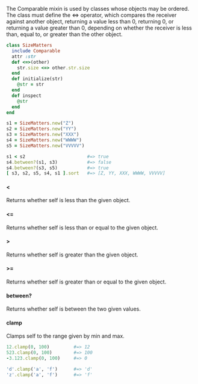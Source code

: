 The Comparable mixin is used by classes whose objects may be ordered. The class must define the <=> operator, which compares the receiver against another object, returning a value less than 0, returning 0, or returning a value greater than 0, depending on whether the receiver is less than, equal to, or greater than the other object.

```ruby
class SizeMatters
  include Comparable
  attr :str
  def <=>(other)
    str.size <=> other.str.size
  end
  def initialize(str)
    @str = str
  end
  def inspect
    @str
  end
end

s1 = SizeMatters.new("Z")
s2 = SizeMatters.new("YY")
s3 = SizeMatters.new("XXX")
s4 = SizeMatters.new("WWWW")
s5 = SizeMatters.new("VVVVV")

s1 < s2                       #=> true
s4.between?(s1, s3)           #=> false
s4.between?(s3, s5)           #=> true
[ s3, s2, s5, s4, s1 ].sort   #=> [Z, YY, XXX, WWWW, VVVVV]
```

#### <
Returns whether self is less than the given object.

#### <=
Returns whether self is less than or equal to the given object.

#### >
Returns whether self is greater than the given object.

#### >=
Returns whether self is greater than or equal to the given object.

#### between?
Returns whether self is between the two given values.

#### clamp  
Clamps self to the range given by min and max.
```ruby
12.clamp(0, 100)         #=> 12
523.clamp(0, 100)        #=> 100
-3.123.clamp(0, 100)     #=> 0

'd'.clamp('a', 'f')      #=> 'd'
'z'.clamp('a', 'f')      #=> 'f'
```
